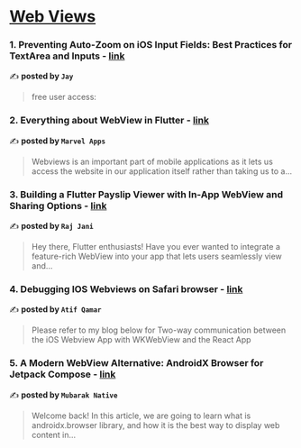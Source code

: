 
<h1><a href=https://medium.com/tag/webview/recommended target="_blank" rel="noopener noreferrer">Web Views</a></h1>
<h3>1. Preventing Auto-Zoom on iOS Input Fields: Best Practices for TextArea and Inputs - <a href="https://medium.com/@sildeswj/preventing-auto-zoom-on-ios-input-fields-best-practices-for-textarea-and-inputs-80bb4440febe" target="_blank" rel="noopener noreferrer">link</a></h3>

✍️ **posted by `Jay`**

<blockquote>free user access:</blockquote>

<h3>2. Everything about WebView in Flutter - <a href="https://medium.com/@MarvelApps_/everything-about-webview-in-flutter-ab56a2315f0f" target="_blank" rel="noopener noreferrer">link</a></h3>

✍️ **posted by `Marvel Apps`**

<blockquote>Webviews is an important part of mobile applications as it lets us access the website in our application itself rather than taking us to a…</blockquote>

<h3>3. Building a Flutter Payslip Viewer with In-App WebView and Sharing Options - <a href="https://medium.com/@codewithraj/building-a-flutter-payslip-viewer-with-in-app-webview-and-sharing-options-e5f8283a6dfa" target="_blank" rel="noopener noreferrer">link</a></h3>

✍️ **posted by `Raj Jani`**

<blockquote>Hey there, Flutter enthusiasts! Have you ever wanted to integrate a feature-rich WebView into your app that lets users seamlessly view and…</blockquote>

<h3>4. Debugging IOS Webviews on Safari browser - <a href="https://medium.com/@atifqamar29/debugging-ios-webviews-on-safari-browser-822def097497" target="_blank" rel="noopener noreferrer">link</a></h3>

✍️ **posted by `Atif Qamar`**

<blockquote>Please refer to my blog below for Two-way communication between the iOS Webview App with WKWebView and the React App</blockquote>

<h3>5. A Modern WebView Alternative: AndroidX Browser for Jetpack Compose - <a href="https://medium.com/@mubaraknative/a-modern-webview-alternative-androidx-browser-for-jetpack-compose-0e99f84cf28a" target="_blank" rel="noopener noreferrer">link</a></h3>

✍️ **posted by `Mubarak Native`**

<blockquote>Welcome back! In this article, we are going to learn what is androidx.browser library, and how it is the best way to display web content in…</blockquote>

